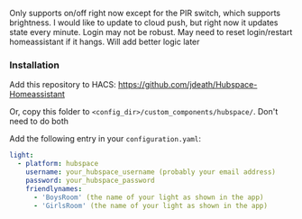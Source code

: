 
Only supports on/off right now except for the PIR switch, which supports brightness. I would like to update to cloud push, but right now it updates state every minute. Login may not be robust. May need to reset login/restart homeassistant if it hangs. Will add better logic later

### Installation

Add this repository to HACS: https://github.com/jdeath/Hubspace-Homeassistant

Or, copy this folder to `<config_dir>/custom_components/hubspace/`.
Don't need to do both

Add the following entry in your `configuration.yaml`:

```yaml
light:
  - platform: hubspace
    username: your_hubspace_username (probably your email address)
    password: your_hubspace_password
    friendlynames:
      - 'BoysRoom' (the name of your light as shown in the app)
      - 'GirlsRoom' (the name of your light as shown in the app)
